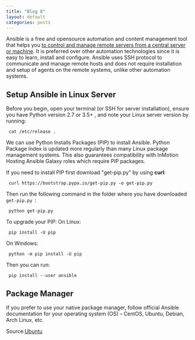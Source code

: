 ```yaml
---
title: "Blog 8"
layout: default
categories: posts
---
```

<p> Ansible is a free and opensource automation and content management tool that helps you <u> to control and manage remote servers from a central server or machine</u>. It is preferred over other automation technologies since it is easy to learn, install and configure. Ansible uses SSH protocol to communicate and manage remote hosts and does not require installation and setup of agents on the remote systems, unlike other automation systems. </p>

<h2> Setup Ansible in Linux Server</h2>
<p> Before you begin, open your terminal (or SSH for server installation), ensure you have Python version 2.7 or 3.5+ , and note your Linux server version by running:
  
<pre><code> cat /etc/release . </code></pre> </p>

<p> We can use Python Installs Packages (PIP) to install Ansible. Python Package Index is updated more regularly than many Linux package management systems. This also guarantees compatibility with InMotion Hosting Ansible Galaxy roles which require PIP packages.</p>

<p> If you need to install PIP first download "get-pip.py" by using <b>curl</b>: </p>

<pre><code> curl https://bootstrap.pypa.io/get-pip.py -o get-pip.py </code></pre>

<p> Then run the following command in the folder where you have downloaded <code> get-pip.py </code>: </p>

<pre><code> python get-pip.py </code></pre>

<p> To upgrade your PIP:
  On Linux:
<pre><code> pip install -U pip </code></pre>
  On Windows:
<pre><code> python -m pip install -U pip </code></pre>  

<p> Then you can run: </p>

<pre><code> pip install --user ansible </code></pre>

<h2> Package Manager </h2>
<p> If you prefer to use your native package manager, follow official Ansible documentation for your operating system (OS) – CentOS, Ubuntu, Debian, Arch Linux, etc. </p>



Source:<a href="https://ubuntu.com/">Ubuntu</a>
